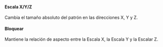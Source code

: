 
#### Escala X/Y/Z
Cambia el tamaño absoluto del patrón en las direcciones X, Y y Z.

#### Bloquear
Mantiene la relación de aspecto entre la Escala X, la Escala Y y la Escalar Z.

